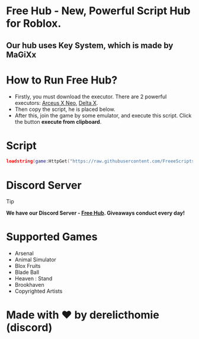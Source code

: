 # Free Hub - New, Powerful Script Hub for Roblox.

## Our hub uses Key System, which is made by MaGiXx


# How to Run Free Hub?
- Firstly, you must download the executor. There are 2 powerful executors: [Arceus X Neo](https://spdmteam.com/index), [Delta X](https://deltaexploits.net/android).
- Then copy the script, he is placed below.
- After this, join the game by some emulator, and execute this script. Click the button **execute from clipboard**.

# Script
```lua
loadstring(game:HttpGet("https://raw.githubusercontent.com/FreeeScripts/FREEHub/main/Loader", true))()
```

# Discord Server
> [!TIP]
> **We have our Discord Server - [Free Hub](https://discord.gg/WWqUhNvHDt). Giveaways conduct every day!**


# Supported Games
 - Arsenal
 - Animal Simulator
 - Blox Fruits
 - Blade Ball
 - Heaven : Stand
 - Brookhaven
 - Copyrighted Artists

# Made with ❤️ by derelicthomie (discord)
